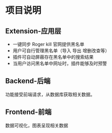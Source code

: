 # 项目说明

## Extension-应用层
- 一键同步 Roger kill 官网提供黑名单
- 用户可自行管理黑名单（导入 导出 增删改查等）
- 插件可自动屏蔽存在黑名单中的搜索结果
- 当用户访问黑名单中网址时，插件能够及时预警

## Backend-后端
功能接受前端请求，从数据库获取相关数据。

## Frontend-前端
数据可视化，图表呈现相关数据


